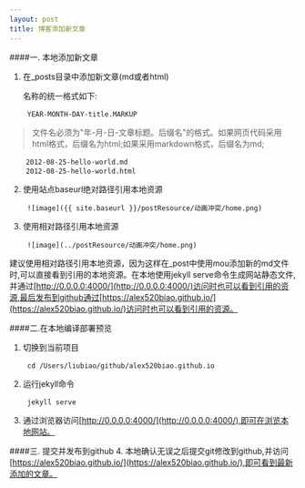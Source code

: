 ```yaml
---
layout: post
title: 博客添加新文章
---
```


####一. 本地添加新文章
1. 在_posts目录中添加新文章(md或者html)

	名称的统一格式如下:
		
		YEAR-MONTH-DAY-title.MARKUP	
>文件名必须为"年-月-日-文章标题。后缀名"的格式。如果网页代码采用html格式，后缀名为html;如果采用markdown格式，后缀名为md;

		2012-08-25-hello-world.md
		2012-08-25-hello-world.html

2. 使用站点baseurl绝对路径引用本地资源
	
		![image]({{ site.baseurl }}/postResource/动画冲突/home.png)   

3. 使用相对路径引用本地资源
	
		![image](../postResource/动画冲突/home.png)   

建议使用相对路径引用本地资源，因为这样在_post中使用mou添加新的md文件时,可以直接看到引用的本地资源。在本地使用jekyll serve命令生成网站静态文件,并通过[http://0.0.0.0:4000/](http://0.0.0.0:4000/)访问时也可以看到引用的资源,最后发布到github通过[https://alex520biao.github.io/](https://alex520biao.github.io/)访问时也可以看到引用的资源。

####二.在本地编译部署预览
1. 切换到当前项目
		
		cd /Users/liubiao/github/alex520biao.github.io
2. 运行jekyll命令
		
		jekyll serve	
3. 通过浏览器访问[http://0.0.0.0:4000/](http://0.0.0.0:4000/),即可在浏览本地网站。

####三. 提交并发布到github
4. 本地确认无误之后提交git修改到github,并访问[https://alex520biao.github.io/](https://alex520biao.github.io/),即可看到最新添加的文章。
	